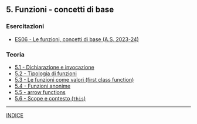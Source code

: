 ## 5. **Funzioni - concetti di base**

### Esercitazioni
- [ES06 - Le funzioni, concetti di base (A.S. 2023-24)](<https://docs.google.com/presentation/d/15zyQuF8ONwm0vMEUXAgpgIBCgbRqWQTsL9IIXiVcdY0/edit?usp=sharing>)

### Teoria
- [5.1 - Dichiarazione e invocazione](<05.1 - Dichiarazione e invocazione.md>) 
- [5.2 - Tipologia di funzioni](<05.2 - Tipologia di funzioni.md>) 
- [5.3 - Le funzioni come valori (first class function)](<05.3 - Le funzioni come valori (first class function).md>) 
- [5.4 - Funzioni anonime](<05.4 - Funzioni anonime.md>) 
- [5.5 - arrow functions](<05.5 - arrow functions.md>) 
- [5.6 - Scope e contesto (`this`)](<05.6 - Scope e contesto (`this`).md>)

--- 
[INDICE](../README.md) 
